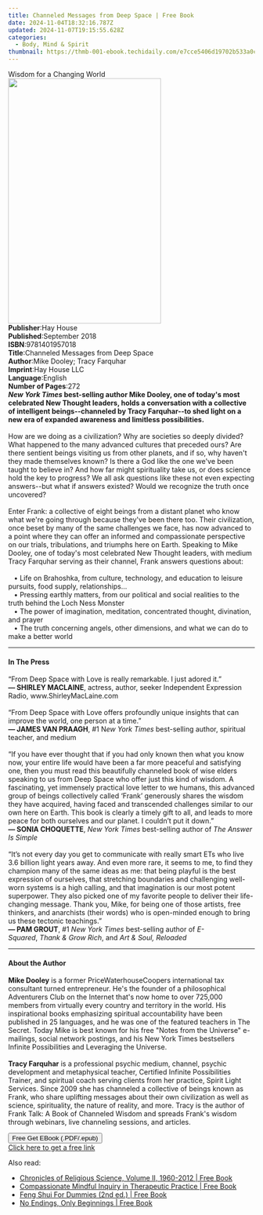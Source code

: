 ```yaml
---
title: Channeled Messages from Deep Space | Free Book
date: 2024-11-04T18:32:16.787Z
updated: 2024-11-07T19:15:55.628Z
categories:
  - Body, Mind & Spirit
thumbnail: https://thmb-001-ebook.techidaily.com/e7cce5406d19702b533a0c3b44e578f7b764cbb04d2a03ae69325a1bbdf28490.jpg
---
```

<main id="book-container">
  <div class="flex flex-col">
    <div class="book-brief flex-1 py-6 px-4 sm:p-6 md:py-10 md:px-8">
      <!-- brief-->
      <div class="book-brief-main">Wisdom for a Changing World</div>
    </div>
    <div
      class="book-meta-info flex-1 grid gap-4 col-start-1 col-end-3 row-start-1 sm:mb-6 sm:grid-cols-4 lg:gap-6 lg:col-start-2 lg:row-end-6 lg:row-span-6 lg:mb-0"
    >
      <div
        class="book-meta-info-left place-content-center mt-4 p-4 text-sm leading-6 col-start-2 col-span-2 dark:text-slate-400"
      >
        <img
          class="w-full h-500 object-cover rounded-lg sm:h-255 sm:col-span-2 lg:col-span-full"
          src="https://img-001-ebook.techidaily.com/7e67f14828637f14d4f86590208e5042c6a44da387ca73469393802f11b9cc6c.jpg"
          alt=""
          width="312"
          height="500"
        />
      </div>
      <div
        class="book-meta-info-right mt-2 col-start-1 row-start-2 col-span-3 self-center"
      >
        <!-- meta data  -->
        <div class="flex flex-col px-4 md:px-8">
          <div class="flex-1">
            <strong>Publisher</strong>:<span class="px-2">Hay House</span>
          </div>
          <div class="flex-1">
            <strong>Published</strong>:<span class="px-2">September 2018</span>
          </div>
          <div class="flex-1">
            <strong>ISBN</strong>:<span class="px-2">9781401957018</span>
          </div>
          <div class="flex-1">
            <strong>Title</strong>:<span class="px-2"
              >Channeled Messages from Deep Space</span
            >
          </div>
          <div class="flex-1">
            <strong>Author</strong>:<span class="px-2"
              >Mike Dooley; Tracy Farquhar</span
            >
          </div>
          <div class="flex-1">
            <strong>Imprint</strong>:<span class="px-2">Hay House LLC</span>
          </div>
          <div class="flex-1">
            <strong>Language</strong>:<span class="px-2">English</span>
          </div>
          <div class="flex-1">
            <strong>Number of Pages</strong>:<span class="px-2">272</span>
          </div>
        </div>
      </div>
    </div>
    <div class="book-description flex-1 py-6 px-4 sm:p-6 md:py-10 md:px-8">
      <div class="book-description-main">
        <div accordion-content="" id="description">
          <b
            ><i>New York Times</i> best-selling author Mike Dooley, one of
            today's most celebrated New Thought leaders, holds a conversation
            with a collective of intelligent beings--channeled by Tracy
            Farquhar--to shed light on a new era of expanded awareness and
            limitless possibilities.</b
          >
          <br /><br />How are we doing as a civilization? Why are societies so
          deeply divided? What happened to the many advanced cultures that
          preceded ours? Are there sentient beings visiting us from other
          planets, and if so, why haven't they made themselves known? Is there a
          God like the one we've been taught to believe in? And how far might
          spirituality take us, or does science hold the key to progress? We all
          ask questions like these not even expecting answers--but what if
          answers existed? Would we recognize the truth once uncovered?<br /><br />Enter
          Frank: a collective of eight beings from a distant planet who know
          what we're going through because they've been there too. Their
          civilization, once beset by many of the same challenges we face, has
          now advanced to a point where they can offer an informed and
          compassionate perspective on our trials, tribulations, and triumphs
          here on Earth. Speaking to Mike Dooley, one of today's most celebrated
          New Thought leaders, with medium Tracy Farquhar serving as their
          channel, Frank answers questions about:<br /><br />&nbsp;&nbsp;&nbsp;•&nbsp;Life
          on Brahoshka, from culture, technology, and education to leisure
          pursuits, food supply, relationships...
          <br />&nbsp;&nbsp;&nbsp;•&nbsp;Pressing earthly matters, from our
          political and social realities to the truth behind the Loch Ness
          Monster <br />&nbsp;&nbsp;&nbsp;•&nbsp;The power of imagination,
          meditation, concentrated thought, divination, and prayer
          <br />&nbsp;&nbsp;&nbsp;•&nbsp;The truth concerning angels, other
          dimensions, and what we can do to make a better world
        </div>
        <div class="accordion-fader"></div>
      </div>
    </div>
    <div class="book-excerpts flex-1 py-6 px-4 sm:p-6 md:py-10 md:px-8">
      <!-- excerpts-->
      <div class="book-excerpts-main">
        <hr />
        <h4 class="placeholder placeholder-heading">
          <span>In The Press</span>
        </h4>
        <p>
          “From Deep Space with Love is really remarkable. I just adored it.”<br /><b
            >— SHIRLEY MACLAINE</b
          >, actress, author, seeker&nbsp;Independent Expression Radio,
          www.ShirleyMacLaine.com<br /><br />“From Deep Space with Love offers
          profoundly unique insights that can improve the world, one person at a
          time.”<br /><b>— JAMES VAN PRAAGH</b>, #1 N<i>ew York Times</i
          >&nbsp;best-selling author, spiritual teacher, and medium<br /><br />“If
          you have ever thought that if you had only known then what you know
          now, your entire life would have been a far more peaceful and
          satisfying one, then you must read this beautifully channeled book of
          wise elders speaking to us from Deep Space who offer just this kind of
          wisdom. A fascinating, yet immensely practical love letter to we
          humans, this advanced group of beings collectively called ‘Frank’
          generously shares the wisdom they have acquired, having faced and
          transcended challenges similar to our own here on Earth. This book is
          clearly a timely gift to all, and leads to more peace for both
          ourselves and our planet. I couldn’t put it down.”<br /><b
            >— SONIA CHOQUETTE</b
          >,&nbsp;<i>New York Times</i>&nbsp;best-selling author of&nbsp;<i
            >The Answer Is Simple</i
          >&nbsp;<br /><br />“It’s not every day you get to communicate with
          really smart ETs who live 3.6 billion light years away. And even more
          rare, it seems to me, to find they champion many of the same ideas as
          me: that being playful is the best expression of ourselves, that
          stretching boundaries and challenging well-worn systems is a high
          calling, and that imagination is our most potent superpower. They also
          picked one of my favorite people to deliver their life-changing
          message. Thank you, Mike, for being one of those artists, free
          thinkers, and anarchists (their words) who is open-minded enough to
          bring us these tectonic teachings.”<br /><b>— PAM GROUT</b>,
          #1&nbsp;<i>New York Times&nbsp;</i>best-selling author
          of&nbsp;<i>E-Squared</i>,&nbsp;<i>Thank &amp; Grow Rich</i>,
          and&nbsp;<i>Art &amp; Soul, Reloaded</i>
        </p>
      </div>
    </div>
    <div class="book-about-author flex-1 py-6 px-4 sm:p-6 md:py-10 md:px-8">
      <!-- about author-->
      <div class="book-main-author-main">
        <hr />
        <h4 class="placeholder placeholder-heading">
          <span>About the Author</span>
        </h4>
        <p>
          <b>Mike Dooley</b> is a former PriceWaterhouseCoopers international
          tax consultant turned entrepreneur. He's the founder of a
          philosophical Adventurers Club on the Internet that's now home to over
          725,000 members from virtually every country and territory in the
          world. His inspirational books emphasizing spiritual accountability
          have been published in 25 languages, and he was one of the featured
          teachers in The Secret. Today Mike is best known for his free "Notes
          from the Universe" e-mailings, social network postings, and his New
          York Times bestsellers Infinite Possibilities and Leveraging the
          Universe. <br /><br /><b>Tracy Farquhar</b> is a professional psychic
          medium, channel, psychic development and metaphysical teacher,
          Certified Infinite Possibilities Trainer, and spiritual coach serving
          clients from her practice, Spirit Light Services. Since 2009 she has
          channeled a collective of beings known as Frank, who share uplifting
          messages about their own civilization as well as science,
          spirituality, the nature of reality, and more. Tracy is the author of
          Frank Talk: A Book of Channeled Wisdom and spreads Frank's wisdom
          through webinars, live channeling sessions, and articles.
        </p>
      </div>
    </div>
    <div class="book-free-get flex-1 py-6 px-4 sm:p-6 md:py-10 md:px-8">
      <button
        id="btn-free-get"
        class="bg-blue-500 hover:bg-blue-700 text-white font-bold py-2 px-4 rounded"
      >
        Free Get EBook (.PDF/.epub)
      </button>
      <div id="countdown-display" class="px-2 text-lg mt-2"></div>
      <a
        id="free-link"
        class="hidden bg-blue-500 hover:bg-blue-700 text-white font-bold py-2 px-4 rounded"
        href="https://www.ebooks.com/en-us/book/96334578/channeled-messages-from-deep-space/mike-dooley/"
        target="_blank"
        >Click here to get a free link</a
      >
    </div>
    <script>
      let countdownTime = 0;
      let countdownInterval = null;
      document
        .getElementById('btn-free-get')
        .addEventListener('click', startCountdown);
      function startCountdown() {
        countdownTime = new Date().getTime() + 60000 * 3;
        countdownInterval = setInterval(updateCountdown, 1000);
        document.getElementById('btn-free-get').disabled = true;
        document
          .getElementById('btn-free-get')
          .classList.add('bg-gray-500', 'cursor-not-allowed');
      }
      function updateCountdown() {
        let currentTime = new Date().getTime();
        let timeLeft = countdownTime - currentTime;
        let secondsLeft = Math.floor(timeLeft / 1000);
        document.getElementById('countdown-display').innerHTML =
          `Remaining time: ${secondsLeft} seconds.`;
        if (secondsLeft <= 0) {
          clearInterval(countdownInterval);
          document.getElementById('btn-free-get').classList.add('hidden');
          document.getElementById('free-link').classList.remove('hidden');
          document.getElementById('countdown-display').innerHTML = '';
        }
      }
    </script>
  </div>
</main>

<ins class="adsbygoogle"
      style="display:block"
      data-ad-client="ca-pub-7571918770474297"
      data-ad-slot="8358498916"
      data-ad-format="auto"
      data-full-width-responsive="true"></ins>
    

<span class="atpl-alsoreadstyle">Also read:</span>
<div><ul>
<li><a href="https://novels-ebooks.techidaily.com/209758045-9780917849800-chronicles-of-religious-science-volume-ii-1960-2012/"><u>Chronicles of Religious Science, Volume II, 1960-2012 | Free Book</u></a></li>
<li><a href="https://novels-ebooks.techidaily.com/209755029-9781787751767-compassionate-mindful-inquiry-in-therapeutic-practice/"><u>Compassionate Mindful Inquiry in Therapeutic Practice | Free Book</u></a></li>
<li><a href="https://novels-ebooks.techidaily.com/209760161-9781119643135-feng-shui-for-dummies-2nd-ed/"><u>Feng Shui For Dummies (2nd ed.) | Free Book</u></a></li>
<li><a href="https://novels-ebooks.techidaily.com/209758588-9781401958053-no-endings-only-beginnings/"><u>No Endings, Only Beginnings | Free Book</u></a></li>
</ul></div>

